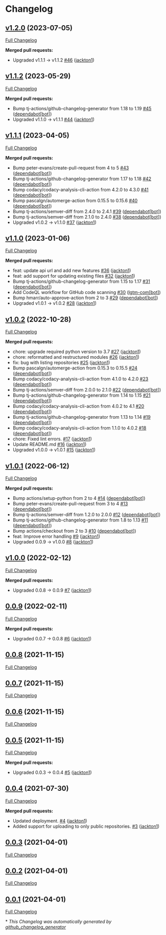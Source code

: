 # Changelog

## [v1.2.0](https://github.com/tj-python/github-deploy/tree/v1.2.0) (2023-07-05)

[Full Changelog](https://github.com/tj-python/github-deploy/compare/v1.1.2...v1.2.0)

**Merged pull requests:**

- Upgraded v1.1.1 → v1.1.2 [\#46](https://github.com/tj-python/github-deploy/pull/46) ([jackton1](https://github.com/jackton1))

## [v1.1.2](https://github.com/tj-python/github-deploy/tree/v1.1.2) (2023-05-29)

[Full Changelog](https://github.com/tj-python/github-deploy/compare/v1.1.1...v1.1.2)

**Merged pull requests:**

- Bump tj-actions/github-changelog-generator from 1.18 to 1.19 [\#45](https://github.com/tj-python/github-deploy/pull/45) ([dependabot[bot]](https://github.com/apps/dependabot))
- Upgraded v1.1.0 → v1.1.1 [\#44](https://github.com/tj-python/github-deploy/pull/44) ([jackton1](https://github.com/jackton1))

## [v1.1.1](https://github.com/tj-python/github-deploy/tree/v1.1.1) (2023-04-05)

[Full Changelog](https://github.com/tj-python/github-deploy/compare/v1.1.0...v1.1.1)

**Merged pull requests:**

- Bump peter-evans/create-pull-request from 4 to 5 [\#43](https://github.com/tj-python/github-deploy/pull/43) ([dependabot[bot]](https://github.com/apps/dependabot))
- Bump tj-actions/github-changelog-generator from 1.17 to 1.18 [\#42](https://github.com/tj-python/github-deploy/pull/42) ([dependabot[bot]](https://github.com/apps/dependabot))
- Bump codacy/codacy-analysis-cli-action from 4.2.0 to 4.3.0 [\#41](https://github.com/tj-python/github-deploy/pull/41) ([dependabot[bot]](https://github.com/apps/dependabot))
- Bump pascalgn/automerge-action from 0.15.5 to 0.15.6 [\#40](https://github.com/tj-python/github-deploy/pull/40) ([dependabot[bot]](https://github.com/apps/dependabot))
- Bump tj-actions/semver-diff from 2.4.0 to 2.4.1 [\#39](https://github.com/tj-python/github-deploy/pull/39) ([dependabot[bot]](https://github.com/apps/dependabot))
- Bump tj-actions/semver-diff from 2.1.0 to 2.4.0 [\#38](https://github.com/tj-python/github-deploy/pull/38) ([dependabot[bot]](https://github.com/apps/dependabot))
- Upgraded v1.0.2 → v1.1.0 [\#37](https://github.com/tj-python/github-deploy/pull/37) ([jackton1](https://github.com/jackton1))

## [v1.1.0](https://github.com/tj-python/github-deploy/tree/v1.1.0) (2023-01-06)

[Full Changelog](https://github.com/tj-python/github-deploy/compare/v1.0.2...v1.1.0)

**Merged pull requests:**

- feat: update api url and add new features [\#36](https://github.com/tj-python/github-deploy/pull/36) ([jackton1](https://github.com/jackton1))
- feat: add support for updating existing files [\#32](https://github.com/tj-python/github-deploy/pull/32) ([jackton1](https://github.com/jackton1))
- Bump tj-actions/github-changelog-generator from 1.15 to 1.17 [\#31](https://github.com/tj-python/github-deploy/pull/31) ([dependabot[bot]](https://github.com/apps/dependabot))
- Add CodeQL workflow for GitHub code scanning [\#30](https://github.com/tj-python/github-deploy/pull/30) ([lgtm-com[bot]](https://github.com/apps/lgtm-com))
- Bump hmarr/auto-approve-action from 2 to 3 [\#29](https://github.com/tj-python/github-deploy/pull/29) ([dependabot[bot]](https://github.com/apps/dependabot))
- Upgraded v1.0.1 → v1.0.2 [\#28](https://github.com/tj-python/github-deploy/pull/28) ([jackton1](https://github.com/jackton1))

## [v1.0.2](https://github.com/tj-python/github-deploy/tree/v1.0.2) (2022-10-28)

[Full Changelog](https://github.com/tj-python/github-deploy/compare/v1.0.1...v1.0.2)

**Merged pull requests:**

- chore: upgrade required python version to 3.7 [\#27](https://github.com/tj-python/github-deploy/pull/27) ([jackton1](https://github.com/jackton1))
- chore: reformatted and restructured modules [\#26](https://github.com/tj-python/github-deploy/pull/26) ([jackton1](https://github.com/jackton1))
- fix: bug with listing repositories [\#25](https://github.com/tj-python/github-deploy/pull/25) ([jackton1](https://github.com/jackton1))
- Bump pascalgn/automerge-action from 0.15.3 to 0.15.5 [\#24](https://github.com/tj-python/github-deploy/pull/24) ([dependabot[bot]](https://github.com/apps/dependabot))
- Bump codacy/codacy-analysis-cli-action from 4.1.0 to 4.2.0 [\#23](https://github.com/tj-python/github-deploy/pull/23) ([dependabot[bot]](https://github.com/apps/dependabot))
- Bump tj-actions/semver-diff from 2.0.0 to 2.1.0 [\#22](https://github.com/tj-python/github-deploy/pull/22) ([dependabot[bot]](https://github.com/apps/dependabot))
- Bump tj-actions/github-changelog-generator from 1.14 to 1.15 [\#21](https://github.com/tj-python/github-deploy/pull/21) ([dependabot[bot]](https://github.com/apps/dependabot))
- Bump codacy/codacy-analysis-cli-action from 4.0.2 to 4.1 [\#20](https://github.com/tj-python/github-deploy/pull/20) ([dependabot[bot]](https://github.com/apps/dependabot))
- Bump tj-actions/github-changelog-generator from 1.13 to 1.14 [\#19](https://github.com/tj-python/github-deploy/pull/19) ([dependabot[bot]](https://github.com/apps/dependabot))
- Bump codacy/codacy-analysis-cli-action from 1.1.0 to 4.0.2 [\#18](https://github.com/tj-python/github-deploy/pull/18) ([dependabot[bot]](https://github.com/apps/dependabot))
- chore: Fixed lint errors. [\#17](https://github.com/tj-python/github-deploy/pull/17) ([jackton1](https://github.com/jackton1))
- Update README.md [\#16](https://github.com/tj-python/github-deploy/pull/16) ([jackton1](https://github.com/jackton1))
- Upgraded v1.0.0 → v1.0.1 [\#15](https://github.com/tj-python/github-deploy/pull/15) ([jackton1](https://github.com/jackton1))

## [v1.0.1](https://github.com/tj-python/github-deploy/tree/v1.0.1) (2022-06-12)

[Full Changelog](https://github.com/tj-python/github-deploy/compare/v1.0.0...v1.0.1)

**Merged pull requests:**

- Bump actions/setup-python from 2 to 4 [\#14](https://github.com/tj-python/github-deploy/pull/14) ([dependabot[bot]](https://github.com/apps/dependabot))
- Bump peter-evans/create-pull-request from 3 to 4 [\#13](https://github.com/tj-python/github-deploy/pull/13) ([dependabot[bot]](https://github.com/apps/dependabot))
- Bump tj-actions/semver-diff from 1.2.0 to 2.0.0 [\#12](https://github.com/tj-python/github-deploy/pull/12) ([dependabot[bot]](https://github.com/apps/dependabot))
- Bump tj-actions/github-changelog-generator from 1.8 to 1.13 [\#11](https://github.com/tj-python/github-deploy/pull/11) ([dependabot[bot]](https://github.com/apps/dependabot))
- Bump actions/checkout from 2 to 3 [\#10](https://github.com/tj-python/github-deploy/pull/10) ([dependabot[bot]](https://github.com/apps/dependabot))
- feat: Improve error handling [\#9](https://github.com/tj-python/github-deploy/pull/9) ([jackton1](https://github.com/jackton1))
- Upgraded 0.0.9 → v1.0.0 [\#8](https://github.com/tj-python/github-deploy/pull/8) ([jackton1](https://github.com/jackton1))

## [v1.0.0](https://github.com/tj-python/github-deploy/tree/v1.0.0) (2022-02-12)

[Full Changelog](https://github.com/tj-python/github-deploy/compare/0.0.9...v1.0.0)

**Merged pull requests:**

- Upgraded 0.0.8 → 0.0.9 [\#7](https://github.com/tj-python/github-deploy/pull/7) ([jackton1](https://github.com/jackton1))

## [0.0.9](https://github.com/tj-python/github-deploy/tree/0.0.9) (2022-02-11)

[Full Changelog](https://github.com/tj-python/github-deploy/compare/0.0.8...0.0.9)

**Merged pull requests:**

- Upgraded 0.0.7 → 0.0.8 [\#6](https://github.com/tj-python/github-deploy/pull/6) ([jackton1](https://github.com/jackton1))

## [0.0.8](https://github.com/tj-python/github-deploy/tree/0.0.8) (2021-11-15)

[Full Changelog](https://github.com/tj-python/github-deploy/compare/0.0.7...0.0.8)

## [0.0.7](https://github.com/tj-python/github-deploy/tree/0.0.7) (2021-11-15)

[Full Changelog](https://github.com/tj-python/github-deploy/compare/0.0.6...0.0.7)

## [0.0.6](https://github.com/tj-python/github-deploy/tree/0.0.6) (2021-11-15)

[Full Changelog](https://github.com/tj-python/github-deploy/compare/0.0.5...0.0.6)

## [0.0.5](https://github.com/tj-python/github-deploy/tree/0.0.5) (2021-11-15)

[Full Changelog](https://github.com/tj-python/github-deploy/compare/0.0.4...0.0.5)

**Merged pull requests:**

- Upgraded 0.0.3 → 0.0.4 [\#5](https://github.com/tj-python/github-deploy/pull/5) ([jackton1](https://github.com/jackton1))

## [0.0.4](https://github.com/tj-python/github-deploy/tree/0.0.4) (2021-07-30)

[Full Changelog](https://github.com/tj-python/github-deploy/compare/0.0.3...0.0.4)

**Merged pull requests:**

- Updated deployment. [\#4](https://github.com/tj-python/github-deploy/pull/4) ([jackton1](https://github.com/jackton1))
- Added support for uploading to only public repositories. [\#3](https://github.com/tj-python/github-deploy/pull/3) ([jackton1](https://github.com/jackton1))

## [0.0.3](https://github.com/tj-python/github-deploy/tree/0.0.3) (2021-04-01)

[Full Changelog](https://github.com/tj-python/github-deploy/compare/0.0.2...0.0.3)

## [0.0.2](https://github.com/tj-python/github-deploy/tree/0.0.2) (2021-04-01)

[Full Changelog](https://github.com/tj-python/github-deploy/compare/0.0.1...0.0.2)

## [0.0.1](https://github.com/tj-python/github-deploy/tree/0.0.1) (2021-04-01)

[Full Changelog](https://github.com/tj-python/github-deploy/compare/2451dcb7fe3a2f51fae36bc373fa37033d72f889...0.0.1)



\* *This Changelog was automatically generated by [github_changelog_generator](https://github.com/github-changelog-generator/github-changelog-generator)*

